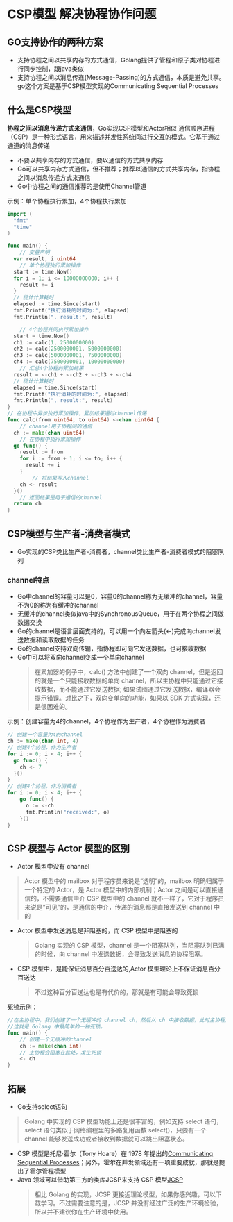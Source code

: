 # CSP模型 解决协程协作问题

## GO支持协作的两种方案
- 支持协程之间以共享内存的方式通信，Golang提供了管程和原子类对协程进行同步控制，跟java类似
- 支持协程之间以消息传递(Message-Passing)的方式通信，本质是避免共享。go这个方案是基于CSP模型实现的Communicating Sequential Processes

## 什么是CSP模型
**协程之间以消息传递方式来通信**，Go实现CSP模型和Actor相似
通信顺序进程（CSP）是一种形式语言，用来描述并发性系统间进行交互的模式。它基于通过通道的消息传递
- 不要以共享内存的方式通信，要以通信的方式共享内存
- Go可以共享内存方式通信，但不推荐；推荐以通信的方式共享内存，指协程之间以消息传递方式来通信
- Go中协程之间的通信推荐的是使用Channel管道

示例：单个协程执行累加，4个协程执行累加
```go
import (
  "fmt"
  "time"
)

func main() {
    // 变量声明
  var result, i uint64
    // 单个协程执行累加操作
  start := time.Now()
  for i = 1; i <= 10000000000; i++ {
    result += i
  }
  // 统计计算耗时
  elapsed := time.Since(start)
  fmt.Printf("执行消耗的时间为:", elapsed)
  fmt.Println(", result:", result)

    // 4个协程共同执行累加操作
  start = time.Now()
  ch1 := calc(1, 2500000000)
  ch2 := calc(2500000001, 5000000000)
  ch3 := calc(5000000001, 7500000000)
  ch4 := calc(7500000001, 10000000000)
    // 汇总4个协程的累加结果
  result = <-ch1 + <-ch2 + <-ch3 + <-ch4
  // 统计计算耗时
  elapsed = time.Since(start)
  fmt.Printf("执行消耗的时间为:", elapsed)
  fmt.Println(", result:", result)
}
// 在协程中异步执行累加操作，累加结果通过channel传递
func calc(from uint64, to uint64) <-chan uint64 {
    // channel用于协程间的通信
  ch := make(chan uint64)
    // 在协程中执行累加操作
  go func() {
    result := from
    for i := from + 1; i <= to; i++ {
      result += i
    }
        // 将结果写入channel
    ch <- result
  }()
    // 返回结果是用于通信的channel
  return ch
}
```

## CSP模型与生产者-消费者模式
- Go实现的CSP类比生产者-消费者，channel类比生产者-消费者模式的阻塞队列
### channel特点
- Go中channel的容量可以是0，容量0的channel称为无缓冲的channel，容量不为0的称为有缓冲的channel
- 无缓冲的channel类似java中的SynchronousQueue，用于在两个协程之间做数据交换
- Go的channel是语言层面支持的，可以用一个向左箭头(<-)完成向channel发送数据和读取数据的任务
- Go的channel支持双向传输，指协程即可向它发送数据，也可接收数据
- Go中可以将双向channel变成一个单向channel
  > 在累加器的例子中，calc() 方法中创建了一个双向 channel，但是返回的就是一个只能接收数据的单向 channel，所以主协程中只能通过它接收数据，而不能通过它发送数据;
  > 如果试图通过它发送数据，编译器会提示错误。对比之下，双向变单向的功能，如果以 SDK 方式实现，还是很困难的。

示例：创建容量为4的channel，4个协程作为生产者，4个协程作为消费者
```go
// 创建一个容量为4的channel 
ch := make(chan int, 4)
// 创建4个协程，作为生产者
for i := 0; i < 4; i++ {
  go func() {
    ch <- 7
  }()
}
// 创建4个协程，作为消费者
for i := 0; i < 4; i++ {
    go func() {
      o := <-ch
      fmt.Println("received:", o)
    }()
}
```

## CSP 模型与 Actor 模型的区别
- Actor 模型中没有 channel
 > Actor 模型中的 mailbox 对于程序员来说是“透明”的，mailbox 明确归属于一个特定的 Actor，是 Actor 模型中的内部机制；Actor 之间是可以直接通信的，不需要通信中介
 > CSP 模型中的 channel 就不一样了，它对于程序员来说是“可见”的，是通信的中介，传递的消息都是直接发送到 channel 中的
- Actor 模型中发送消息是非阻塞的，而 CSP 模型中是阻塞的
  > Golang 实现的 CSP 模型，channel 是一个阻塞队列，当阻塞队列已满的时候，向 channel 中发送数据，会导致发送消息的协程阻塞。
- CSP 模型中，是能保证消息百分百送达的,Actor 模型理论上不保证消息百分百送达
  > 不过这种百分百送达也是有代价的，那就是有可能会导致死锁

死锁示例：
```go
//在主协程中，我们创建了一个无缓冲的 channel ch，然后从 ch 中接收数据，此时主协程阻塞，main() 方法中的主协程阻塞，整个应用就阻塞了
//这就是 Golang 中最简单的一种死锁。
func main() {
    // 创建一个无缓冲的channel  
    ch := make(chan int)
    // 主协程会阻塞在此处，发生死锁
    <- ch 
}
```

## 拓展
- Go支持select语句
> Golang 中实现的 CSP 模型功能上还是很丰富的，例如支持 select 语句，select 语句类似于网络编程里的多路复用函数 select()，只要有一个 channel 能够发送成功或者接收到数据就可以跳出阻塞状态。
- CSP 模型是托尼·霍尔（Tony Hoare）在 1978 年提出的[Communicating Sequential Processes](http://www.usingcsp.com/cspbook.pdf)；另外，霍尔在并发领域还有一项重要成就，那就是提出了霍尔管程模型
- Java 领域可以借助第三方的类库JCSP来支持 CSP 模型[JCSP](https://www.cs.kent.ac.uk/projects/ofa/jcsp/)
  > 相比 Golang 的实现，JCSP 更接近理论模型，如果你感兴趣，可以下载学习。不过需要注意的是，JCSP 并没有经过广泛的生产环境检验，所以并不建议你在生产环境中使用。